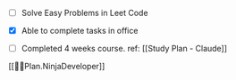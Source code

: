 - [ ] Solve Easy Problems in Leet Code
- [x] Able to complete tasks in office
- [ ] Completed 4 weeks course. ref: [[Study Plan - Claude]]


[[🥷🏼Plan.NinjaDeveloper]]
